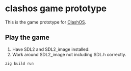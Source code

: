 # clashos game prototype

This is the game prototype for [ClashOS](https://github.com/andrewrk/clashos).

## Play the game

1. Have SDL2 and SDL2_image installed.
2. Work around SDL2_image not including SDL.h correctly.

```
zig build run
```
